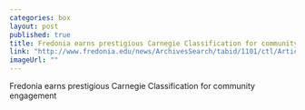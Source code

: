 ```yaml
---
categories: box
layout: post
published: true
title: Fredonia earns prestigious Carnegie Classification for community engagement
link: "http://www.fredonia.edu/news/ArchivesSearch/tabid/1101/ctl/ArticleView/mid/1878/articleId/5158/Fredonia_earns_prestigious_Carnegie_Classification_for_community_engagement.aspx"
imageUrl: ""
---
```


Fredonia earns prestigious Carnegie Classification for community engagement